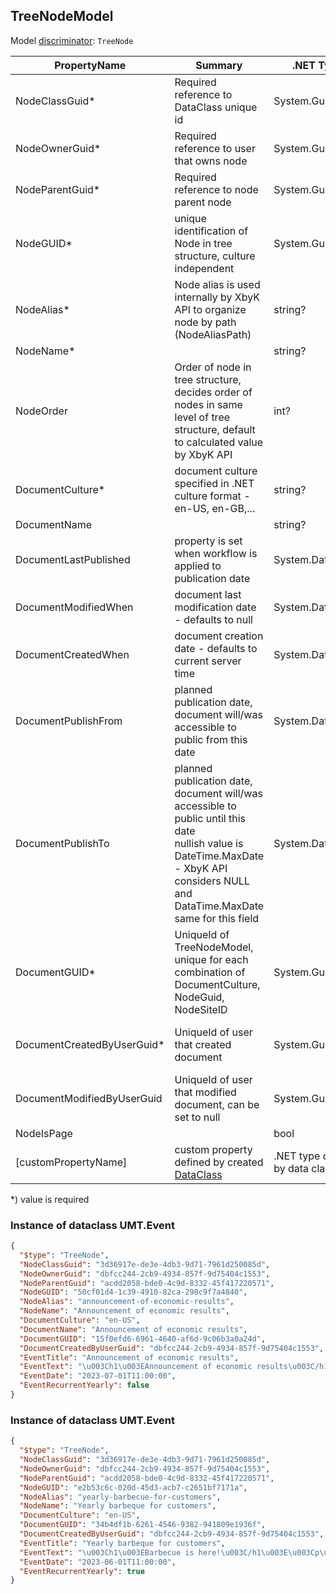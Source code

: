 <!-- generated file with tool "Kentico.Xperience.UMT.DocUtils" - edited through template "UmtModel.cshtml" -->
## TreeNodeModel
Model [discriminator](../UmtModel.md#discriminator): `TreeNode`

|PropertyName|Summary|.NET Type|Notes|
|---|---|---|---|
|NodeClassGuid\*|Required reference to DataClass unique id|System.Guid?|Reference to [DataClassInfo](../References.md#DataClassInfo) on property NodeClassID **required**|
|NodeOwnerGuid\*|Required reference to user that owns node|System.Guid?|Reference to [UserInfo](../References.md#UserInfo) on property NodeOwner **required**|
|NodeParentGuid\*|Required reference to node parent node|System.Guid?|Reference to [TreeNode](../References.md#TreeNode) on property NodeParentID **required**|
|NodeGUID\*|unique identification of Node in tree structure, culture independent|System.Guid?||
|NodeAlias\*|Node alias is used internally by XbyK API to organize node by path (NodeAliasPath)|string?||
|NodeName\*||string?||
|NodeOrder|Order of node in tree structure, decides order of nodes in same level of tree structure, default to calculated value by XbyK API|int?||
|DocumentCulture\*|document culture specified in .NET culture format - en-US, en-GB,...|string?||
|DocumentName||string?||
|DocumentLastPublished|property is set when workflow is applied to publication date|System.DateTime?||
|DocumentModifiedWhen|document last modification date - defaults to null|System.DateTime?||
|DocumentCreatedWhen|document creation date - defaults to current server time|System.DateTime?||
|DocumentPublishFrom|planned publication date, document will/was accessible to public from this date|System.DateTime?||
|DocumentPublishTo|planned publication date, document will/was accessible to public until this date<br/>    nullish value is DateTime.MaxDate - XbyK API considers NULL and DataTime.MaxDate same for this field|System.DateTime?||
|DocumentGUID\*|UniqueId of TreeNodeModel, unique for each combination of DocumentCulture, NodeGuid, NodeSiteID|System.Guid?|[UniqueId](../UmtModel.md#UniqueId)|
|DocumentCreatedByUserGuid\*|UniqueId of user that created document|System.Guid?|Reference to [UserInfo](../References.md#UserInfo) on property DocumentCreatedByUserID **required**|
|DocumentModifiedByUserGuid|UniqueId of user that modified document, can be set to null|System.Guid?|Reference to [UserInfo](../References.md#UserInfo) on property DocumentModifiedByUserID|
|NodeIsPage||bool||
|[customPropertyName]|custom property defined by created [DataClass](./DataClassModel.md)|.NET type defined by data class field||

<p>*) value is required</p>


### Instance of dataclass UMT.Event

```json
{
  "$type": "TreeNode",
  "NodeClassGuid": "3d36917e-de3e-4db3-9d71-7961d250085d",
  "NodeOwnerGuid": "dbfcc244-2cb9-4934-857f-9d75404c1553",
  "NodeParentGuid": "acdd2058-bde0-4c9d-8332-45f417220571",
  "NodeGUID": "50cf01d4-1c39-4910-82ca-298c9f7a4840",
  "NodeAlias": "announcement-of-economic-results",
  "NodeName": "Announcement of economic results",
  "DocumentCulture": "en-US",
  "DocumentName": "Announcement of economic results",
  "DocumentGUID": "15f0efd6-6961-4640-af6d-9c06b3a0a24d",
  "DocumentCreatedByUserGuid": "dbfcc244-2cb9-4934-857f-9d75404c1553",
  "EventTitle": "Announcement of economic results",
  "EventText": "\u003Ch1\u003EAnnouncement of economic results\u003C/h1\u003E",
  "EventDate": "2023-07-01T11:00:00",
  "EventRecurrentYearly": false
}
```

### Instance of dataclass UMT.Event

```json
{
  "$type": "TreeNode",
  "NodeClassGuid": "3d36917e-de3e-4db3-9d71-7961d250085d",
  "NodeOwnerGuid": "dbfcc244-2cb9-4934-857f-9d75404c1553",
  "NodeParentGuid": "acdd2058-bde0-4c9d-8332-45f417220571",
  "NodeGUID": "e2b53c6c-020d-45d3-acb7-c2651bf7171a",
  "NodeAlias": "yearly-barbecue-for-customers",
  "NodeName": "Yearly barbeque for customers",
  "DocumentCulture": "en-US",
  "DocumentGUID": "34b4df1b-6261-4546-9382-941809e1936f",
  "DocumentCreatedByUserGuid": "dbfcc244-2cb9-4934-857f-9d75404c1553",
  "EventTitle": "Yearly barbeque for customers",
  "EventText": "\u003Ch1\u003EBarbecue is here!\u003C/h1\u003E\u003Cp\u003Elet us invite You to our yearly friendly meeting with You - our customers\u003C/p\u003E",
  "EventDate": "2023-06-01T11:00:00",
  "EventRecurrentYearly": true
}
```
